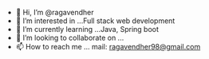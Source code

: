 - 👋 Hi, I’m @ragavendher
- 👀 I’m interested in ...Full stack web development
- 🌱 I’m currently learning ...Java, Spring boot
- 💞️ I’m looking to collaborate on ...
- 📫 How to reach me ... mail: ragavendher98@gmail.com

